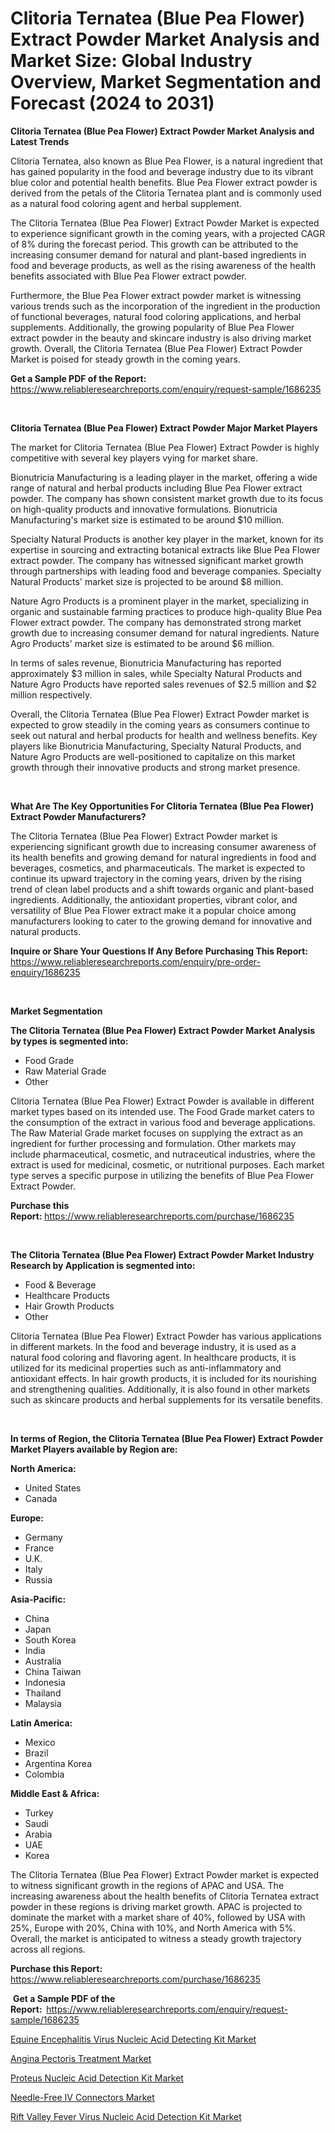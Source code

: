 <p><h1>Clitoria Ternatea (Blue Pea Flower) Extract Powder Market Analysis and Market Size: Global Industry Overview, Market Segmentation and Forecast (2024 to 2031)</h1></p><p><strong>Clitoria Ternatea (Blue Pea Flower) Extract Powder Market Analysis and Latest Trends</strong></p>
<p><p>Clitoria Ternatea, also known as Blue Pea Flower, is a natural ingredient that has gained popularity in the food and beverage industry due to its vibrant blue color and potential health benefits. Blue Pea Flower extract powder is derived from the petals of the Clitoria Ternatea plant and is commonly used as a natural food coloring agent and herbal supplement.</p><p>The Clitoria Ternatea (Blue Pea Flower) Extract Powder Market is expected to experience significant growth in the coming years, with a projected CAGR of 8% during the forecast period. This growth can be attributed to the increasing consumer demand for natural and plant-based ingredients in food and beverage products, as well as the rising awareness of the health benefits associated with Blue Pea Flower extract powder.</p><p>Furthermore, the Blue Pea Flower extract powder market is witnessing various trends such as the incorporation of the ingredient in the production of functional beverages, natural food coloring applications, and herbal supplements. Additionally, the growing popularity of Blue Pea Flower extract powder in the beauty and skincare industry is also driving market growth. Overall, the Clitoria Ternatea (Blue Pea Flower) Extract Powder Market is poised for steady growth in the coming years.</p></p>
<p><strong>Get a Sample PDF of the Report:&nbsp;</strong> <a href="https://www.reliableresearchreports.com/enquiry/request-sample/1686235">https://www.reliableresearchreports.com/enquiry/request-sample/1686235</a></p>
<p>&nbsp;</p>
<p><strong>Clitoria Ternatea (Blue Pea Flower) Extract Powder Major Market Players</strong></p>
<p><p>The market for Clitoria Ternatea (Blue Pea Flower) Extract Powder is highly competitive with several key players vying for market share. </p><p>Bionutricia Manufacturing is a leading player in the market, offering a wide range of natural and herbal products including Blue Pea Flower extract powder. The company has shown consistent market growth due to its focus on high-quality products and innovative formulations. Bionutricia Manufacturing's market size is estimated to be around $10 million.</p><p>Specialty Natural Products is another key player in the market, known for its expertise in sourcing and extracting botanical extracts like Blue Pea Flower extract powder. The company has witnessed significant market growth through partnerships with leading food and beverage companies. Specialty Natural Products' market size is projected to be around $8 million.</p><p>Nature Agro Products is a prominent player in the market, specializing in organic and sustainable farming practices to produce high-quality Blue Pea Flower extract powder. The company has demonstrated strong market growth due to increasing consumer demand for natural ingredients. Nature Agro Products' market size is estimated to be around $6 million.</p><p>In terms of sales revenue, Bionutricia Manufacturing has reported approximately $3 million in sales, while Specialty Natural Products and Nature Agro Products have reported sales revenues of $2.5 million and $2 million respectively.</p><p>Overall, the Clitoria Ternatea (Blue Pea Flower) Extract Powder market is expected to grow steadily in the coming years as consumers continue to seek out natural and herbal products for health and wellness benefits. Key players like Bionutricia Manufacturing, Specialty Natural Products, and Nature Agro Products are well-positioned to capitalize on this market growth through their innovative products and strong market presence.</p></p>
<p>&nbsp;</p>
<p><strong>What Are The Key Opportunities For Clitoria Ternatea (Blue Pea Flower) Extract Powder Manufacturers?</strong></p>
<p><p>The Clitoria Ternatea (Blue Pea Flower) Extract Powder market is experiencing significant growth due to increasing consumer awareness of its health benefits and growing demand for natural ingredients in food and beverages, cosmetics, and pharmaceuticals. The market is expected to continue its upward trajectory in the coming years, driven by the rising trend of clean label products and a shift towards organic and plant-based ingredients. Additionally, the antioxidant properties, vibrant color, and versatility of Blue Pea Flower extract make it a popular choice among manufacturers looking to cater to the growing demand for innovative and natural products.</p></p>
<p><strong>Inquire or Share Your Questions If Any Before Purchasing This Report:</strong> <a href="https://www.reliableresearchreports.com/enquiry/pre-order-enquiry/1686235">https://www.reliableresearchreports.com/enquiry/pre-order-enquiry/1686235</a></p>
<p>&nbsp;</p>
<p><strong>Market Segmentation</strong></p>
<p><strong>The Clitoria Ternatea (Blue Pea Flower) Extract Powder Market Analysis by types is segmented into:</strong></p>
<p><ul><li>Food Grade</li><li>Raw Material Grade</li><li>Other</li></ul></p>
<p><p>Clitoria Ternatea (Blue Pea Flower) Extract Powder is available in different market types based on its intended use. The Food Grade market caters to the consumption of the extract in various food and beverage applications. The Raw Material Grade market focuses on supplying the extract as an ingredient for further processing and formulation. Other markets may include pharmaceutical, cosmetic, and nutraceutical industries, where the extract is used for medicinal, cosmetic, or nutritional purposes. Each market type serves a specific purpose in utilizing the benefits of Blue Pea Flower Extract Powder.</p></p>
<p><strong>Purchase this Report:&nbsp;</strong><a href="https://www.reliableresearchreports.com/purchase/1686235">https://www.reliableresearchreports.com/purchase/1686235</a></p>
<p>&nbsp;</p>
<p><strong>The Clitoria Ternatea (Blue Pea Flower) Extract Powder Market Industry Research by Application is segmented into:</strong></p>
<p><ul><li>Food & Beverage</li><li>Healthcare Products</li><li>Hair Growth Products</li><li>Other</li></ul></p>
<p><p>Clitoria Ternatea (Blue Pea Flower) Extract Powder has various applications in different markets. In the food and beverage industry, it is used as a natural food coloring and flavoring agent. In healthcare products, it is utilized for its medicinal properties such as anti-inflammatory and antioxidant effects. In hair growth products, it is included for its nourishing and strengthening qualities. Additionally, it is also found in other markets such as skincare products and herbal supplements for its versatile benefits.</p></p>
<p>&nbsp;</p>
<p><strong>In terms of Region, the Clitoria Ternatea (Blue Pea Flower) Extract Powder Market Players available by Region are:</strong></p>
<p>
    <p> <strong> North America: </strong>
        <ul>
            <li>United States</li>
            <li>Canada</li>
        </ul>
        </p> 
    <p> <strong> Europe: </strong>
        <ul>
            <li>Germany</li>
            <li>France</li>
            <li>U.K.</li>
            <li>Italy</li>
            <li>Russia</li>
        </ul>
        </p> 
    <p> <strong> Asia-Pacific: </strong>
        <ul>
            <li>China</li>
            <li>Japan</li>
            <li>South Korea</li>
            <li>India</li>
            <li>Australia</li>
            <li>China Taiwan</li>
            <li>Indonesia</li>
            <li>Thailand</li>
            <li>Malaysia</li>
        </ul>
        </p> 
    <p> <strong> Latin America: </strong>
        <ul>
            <li>Mexico</li>
            <li>Brazil</li>
            <li>Argentina Korea</li>
            <li>Colombia</li>
        </ul>
        </p> 
    <p> <strong> Middle East & Africa: </strong>
        <ul>
            <li>Turkey</li>
            <li>Saudi</li>
            <li>Arabia</li>
            <li>UAE</li>
            <li>Korea</li>
        </ul>
    </p>
    </p>
<p><p>The Clitoria Ternatea (Blue Pea Flower) Extract Powder market is expected to witness significant growth in the regions of APAC and USA. The increasing awareness about the health benefits of Clitoria Ternatea extract powder in these regions is driving market growth. APAC is projected to dominate the market with a market share of 40%, followed by USA with 25%, Europe with 20%, China with 10%, and North America with 5%. Overall, the market is anticipated to witness a steady growth trajectory across all regions.</p></p>
<p><strong>Purchase this Report: </strong><a href="https://www.reliableresearchreports.com/purchase/1686235">https://www.reliableresearchreports.com/purchase/1686235</a></p>
<p>&nbsp;<strong>Get a Sample PDF of the Report:&nbsp;&nbsp;</strong><a href="https://www.reliableresearchreports.com/enquiry/request-sample/1686235">https://www.reliableresearchreports.com/enquiry/request-sample/1686235</a></p>
<p><strong></strong></p>
<p><p><a href="https://github.com/RickHolmes3/Market-Research-Report-List-3/blob/main/equine-encephalitis-virus-nucleic-acid-detecting-kit-market.md">Equine Encephalitis Virus Nucleic Acid Detecting Kit Market</a></p><p><a href="https://medium.com/@amirwisozk/angina-pectoris-treatment-market-size-reveals-the-best-marketing-channels-in-global-industry-c8839be852ab">Angina Pectoris Treatment Market</a></p><p><a href="https://github.com/Krish2023na/Market-Research-Report-List-3/blob/main/proteus-nucleic-acid-detection-kit-market.md">Proteus Nucleic Acid Detection Kit Market</a></p><p><a href="https://medium.com/@amirwisozk/needle-free-iv-connectors-nbsp-market-focuses-on-market-share-size-and-projected-forecast-till-ae2134902e48">Needle-Free IV Connectors Market</a></p><p><a href="https://github.com/Alonsoolds3wq1d81czn8rbol/Market-Research-Report-List-1/blob/main/rift-valley-fever-virus-nucleic-acid-detection-kit-market.md">Rift Valley Fever Virus Nucleic Acid Detection Kit Market</a></p></p>
